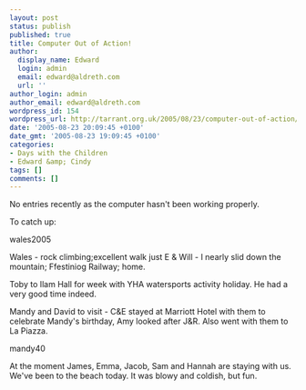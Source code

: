```yaml
---
layout: post
status: publish
published: true
title: Computer Out of Action!
author:
  display_name: Edward
  login: admin
  email: edward@aldreth.com
  url: ''
author_login: admin
author_email: edward@aldreth.com
wordpress_id: 154
wordpress_url: http://tarrant.org.uk/2005/08/23/computer-out-of-action/
date: '2005-08-23 20:09:45 +0100'
date_gmt: '2005-08-23 19:09:45 +0100'
categories:
- Days with the Children
- Edward &amp; Cindy
tags: []
comments: []
---
```

<p>No entries recently as the computer hasn't been working properly.</p>
<p>To catch up:</p>
<p><wpg2>wales2005</wpg2></p>
<p>Wales - rock climbing;excellent walk just E & Will - I nearly slid down the mountain; Ffestiniog Railway; home.</p>
<p>Toby to Ilam Hall for week with YHA watersports activity holiday.  He had a very good time indeed.</p>
<p>Mandy and David to visit - C&E stayed at Marriott Hotel with them to celebrate Mandy's birthday, Amy looked after J&R. Also went with them to La Piazza.</p>
<p><wpg2>mandy40</wpg2></p>
<p>At the moment James, Emma, Jacob, Sam and Hannah are staying with us.  We've been to the beach today.  It was blowy and coldish, but fun.</p>
